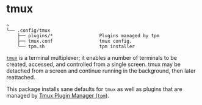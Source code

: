 # tmux

```text
~
└── .config/tmux
    ├── plugins/*                 Plugins managed by tpm
    ├── tmux.conf                 tmux config.
    └── tpm.sh                    tpm installer

```

[`tmux`](https://github.com/tmux/tmux) is a terminal multiplexer; it enables a number of terminals to be created, accessed, and controlled from a single screen. tmux may be detached from a screen and continue running in the background, then later reattached.

This package installs sane defaults for `tmux` as well as plugins that are managed by [Tmux Plugin Manager (`tpm`)](https://github.com/tmux-plugins/tpm).
